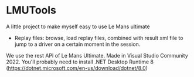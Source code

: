 # LMUTools

A little project to make myself easy to use Le Mans ultimate
- Replay files: browse, load replay files, combined with result xml file to jump to a driver on a certain moment in the session.

We use the rest API of Le Mans Ultimate.
Made in Visual Studio Community 2022.
You'll probably need to install .NET Desktop Runtime 8 (https://dotnet.microsoft.com/en-us/download/dotnet/8.0)
